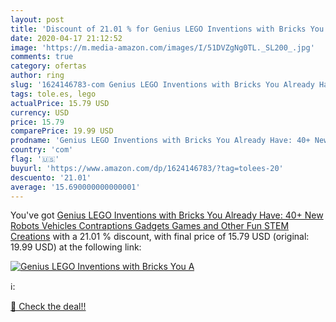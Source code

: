 ```yaml
---
layout: post
title: 'Discount of 21.01 % for Genius LEGO Inventions with Bricks You A'
date: 2020-04-17 21:12:52
image: 'https://m.media-amazon.com/images/I/51DVZgNg0TL._SL200_.jpg'
comments: true
category: ofertas
author: ring
slug: '1624146783-com Genius LEGO Inventions with Bricks You Already Have: 40+...'
tags: tole.es, lego
actualPrice: 15.79 USD
currency: USD
price: 15.79
comparePrice: 19.99 USD
prodname: 'Genius LEGO Inventions with Bricks You Already Have: 40+ New Robots  Vehicles  Contraptions  Gadgets  Games and Other Fun STEM Creations'
country: 'com'
flag: '🇺🇸'
buyurl: 'https://www.amazon.com/dp/1624146783/?tag=tolees-20'
descuento: '21.01'
average: '15.690000000000001'
---
```


You've got [Genius LEGO Inventions with Bricks You Already Have: 40+ New Robots  Vehicles  Contraptions  Gadgets  Games and Other Fun STEM Creations](https://www.amazon.com/dp/1624146783/?tag=tolees-20) with a  21.01 % discount, with final price of 15.79 USD (original: 19.99 USD) at the following link:

[![Genius LEGO Inventions with Bricks You A](https://m.media-amazon.com/images/I/51DVZgNg0TL._SL200_.jpg)](https://www.amazon.com/dp/1624146783/?tag=tolees-20)

ℹ️:


[🛒 Check the deal!!](https://www.amazon.com/dp/1624146783/?tag=tolees-20)
